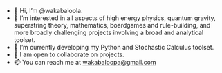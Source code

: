 - 👋 Hi, I’m @wakabaloola.
- 👀 I’m interested in all aspects of high energy physics, quantum gravity, superstring theory, mathematics, boardgames and rule-building, 
and more broadly challenging projects involving a broad and analytical toolset.
- 🌱 I’m currently developing my Python and Stochastic Calculus toolset.
- 💞️ I am open to collaborate on projects.
- 📫 You can reach me at wakabaloopa@gmail.com

<!---
wakabaloola/wakabaloola is a ✨ special ✨ repository because its `README.md` (this file) appears on your GitHub profile.
You can click the Preview link to take a look at your changes.
--->
